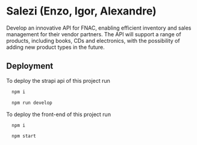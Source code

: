 
# Salezi (Enzo, Igor, Alexandre)

Develop an innovative API for FNAC, enabling efficient inventory and sales management for their vendor partners. The API will support a range of products, including books, CDs and electronics, with the possibility of adding new product types in the future.




## Deployment

To deploy the strapi api of this project run

```bash
  npm i
```

```bash
  npm run develop
```

To deploy the front-end of this project run

```bash
  npm i
```

```bash
  npm start
```


